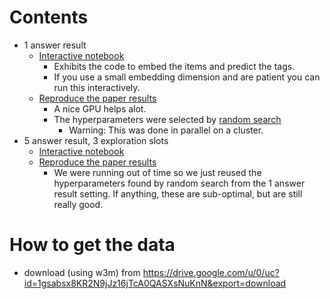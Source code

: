 # Contents

* 1 answer result
  * [Interactive notebook](spannerepsgreedydynamic.ipynb)
    * Exhibits the code to embed the items and predict the tags.
    * If you use a small embedding dimension and are patient you can run this interactively.
  * [Reproduce the paper results](run-spannerepsgreedydynamic.py)
    * A nice GPU helps alot.
    * The hyperparameters were selected by [random search](tune-spannerepsgreedydynamic.py)
      * Warning: This was done in parallel on a cluster.  
* 5 answer result, 3 exploration slots
  * [Interactive notebook](spannerepsgreedydynamic5by3.ipynb)
  * [Reproduce the paper results](run-spannerepsgreedydynamic5by3.py)
    * We were running out of time so we just reused the hyperparameters found by random search from the 1 answer result setting.  If anything, these are sub-optimal, but are still really good.

# How to get the data

* download (using w3m) from https://drive.google.com/u/0/uc?id=1gsabsx8KR2N9jJz16jTcA0QASXsNuKnN&export=download
